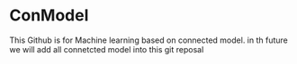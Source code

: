# ConModel
This Github is for Machine learning based on connected model.
in th future we will add all connetcted model into this git reposal
